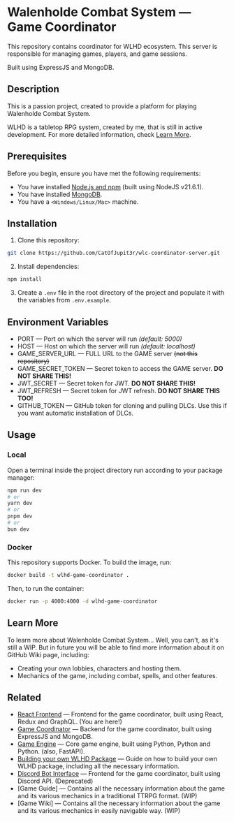 # Walenholde Combat System — Game Coordinator

This repository contains coordinator for WLHD ecosystem. This server is responsible for managing games, players, and game sessions.

Built using ExpressJS and MongoDB.

## Description

This is a passion project, created to provide a platform for playing Walenholde Combat System.

WLHD is a tabletop RPG system, created by me, that is still in active development. For more detailed information, check [Learn More](#Learn-More).

## Prerequisites

Before you begin, ensure you have met the following requirements:

-   You have installed [Node.js and npm](https://nodejs.org/en/download/) (built using NodeJS v21.6.1).
-   You have installed [MongoDB](https://www.mongodb.com/try/download/community).
-   You have a `<Windows/Linux/Mac>` machine.

## Installation

1. Clone this repository:

```bash
git clone https://github.com/CatOfJupit3r/wlc-coordinator-server.git
```

2. Install dependencies:

```bash
npm install
```

3. Create a `.env` file in the root directory of the project and populate it with the variables from `.env.example`.

## Environment Variables

-   PORT — Port on which the server will run _(default: 5000)_
-   HOST — Host on which the server will run _(default: localhost)_
-   GAME_SERVER_URL — FULL URL to the GAME server ~~(not this repository)~~
-   GAME_SECRET_TOKEN — Secret token to access the GAME server. **DO NOT SHARE THIS!**
-   JWT_SECRET — Secret token for JWT. **DO NOT SHARE THIS!**
-   JWT_REFRESH — Secret token for JWT refresh. **DO NOT SHARE THIS TOO!**
-   GITHUB_TOKEN — GitHub token for cloning and pulling DLCs. Use this if you want automatic installation of DLCs.

## Usage

### Local

Open a terminal inside the project directory run according to your package manager:

```bash
npm run dev
# or
yarn dev
# or
pnpm dev
# or
bun dev
```

### Docker

This repository supports Docker. To build the image, run:

```bash
docker build -t wlhd-game-coordinator .
```

Then, to run the container:

```bash
docker run -p 4000:4000 -d wlhd-game-coordinator
```

## Learn More

To learn more about Walenholde Combat System... Well, you can't, as it's still a WIP. But in future you will be able to find more information about it on GitHub Wiki page, including:

-   Creating your own lobbies, characters and hosting them.
-   Mechanics of the game, including combat, spells, and other features.

## Related

-   [React Frontend](https://github.com/CatOfJupit3r/wlhd-frontend-web) — Frontend for the game coordinator, built using React, Redux and GraphQL. (You are here!)
-   [Game Coordinator](https://github.com/CatOfJupit3r/wlhd-coordinator-server) — Backend for the game coordinator, built using ExpressJS and MongoDB.
-   [Game Engine](https://youtu.be/h81WXIfCnoE?si=LS7HpLYhI-LBg4-9) — Core game engine, built using Python, Python and Python. (also, FastAPI).
-   [Building your own WLHD Package](https://github.com/CatOfJupit3r/wlhd-example-package) — Guide on how to build your own WLHD package, including all the necessary information.
-   [Discord Bot Interface](https://github.com/CatOfJupit3r/wlhd-frontend-discord) — Frontend for the game coordinator, built using Discord API. (Deprecated)
-   [Game Guide] — Contains all the necessary information about the game and its various mechanics in a traditional TTRPG format. (WIP)
-   [Game Wiki] — Contains all the necessary information about the game and its various mechanics in easily navigable way. (WIP)
